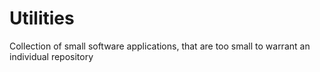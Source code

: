 # Utilities

Collection of small software applications, that are too small to warrant an individual repository
